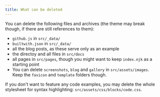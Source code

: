 ```yaml
---
title: What can be deleted
---
```


You can delete the following files and archives (the theme may break though, if there are still references to them):

- `github.js` in `src/_data/`
- `builtwith.json` in `src/_data/`
- all the blog posts, as these serve only as an example
- the directoy and all files in `src/docs`
- all pages in `src/pages`, though you might want to keep `index.njk` as a starting point
- You can delete `screenshots`, `blog` and `gallery` in `src/assets/images`.
  Keep the `favicon` and `template` folders though.

If you don't want to feature any code examples, you may delete the whole stylesheet for syntax highlighting: `src/assets/css/blocks/code.css`.
